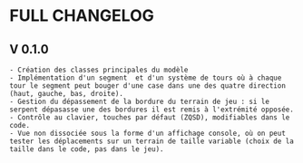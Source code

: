 # FULL CHANGELOG

## V 0.1.0
    - Création des classes principales du modèle
    - Implémentation d'un segment  et d'un système de tours où à chaque tour le segment peut bouger d'une case dans une des quatre direction (haut, gauche, bas, droite).
    - Gestion du dépassement de la bordure du terrain de jeu : si le serpent dépasasse une des bordures il est remis à l'extrémité opposée.
    - Contrôle au clavier, touches par défaut (ZQSD), modifiables dans le code.
    - Vue non dissociée sous la forme d'un affichage console, où on peut tester les déplacements sur un terrain de taille variable (choix de la taille dans le code, pas dans le jeu).
